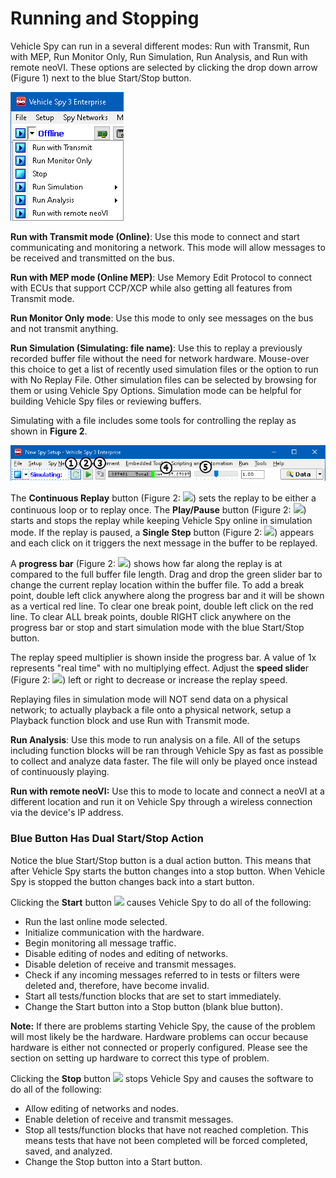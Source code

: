 # Running and Stopping

Vehicle Spy can run in a several different modes: Run with Transmit, Run with MEP, Run Monitor Only, Run Simulation, Run Analysis, and Run with remote neoVI. These options are selected by clicking the drop down arrow (Figure 1) next to the blue Start/Stop button.

![Figure 1: Run and Stop Vehicle Spy by clicking the blue Start/Stop button.](../.gitbook/assets/spyrunningandstopping1.gif)

**Run with Transmit mode (Online)**: Use this mode to connect and start communicating and monitoring a network. This mode will allow messages to be received and transmitted on the bus.

**Run with MEP mode (Online MEP)**: Use Memory Edit Protocol to connect with ECUs that support CCP/XCP while also getting all features from Transmit mode.

**Run Monitor Only mode**: Use this mode to only see messages on the bus and not transmit anything.

**Run Simulation (Simulating: file name)**: Use this to replay a previously recorded buffer file without the need for network hardware. Mouse-over this choice to get a list of recently used simulation files or the option to run with No Replay File. Other simulation files can be selected by browsing for them or using Vehicle Spy Options. Simulation mode can be helpful for building Vehicle Spy files or reviewing buffers.

Simulating with a file includes some tools for controlling the replay as shown in **Figure 2**.

![Figure 2: Run Simulation with a buffer file to see these extra control tools.](../.gitbook/assets/spyrunningandstopping2.gif)



The **Continuous Replay** button (Figure 2: ![](https://cdn.intrepidcs.net/support/VehicleSpy/assets/smOne.gif)) sets the replay to be either a continuous loop or to replay once. The **Play/Pause** button (Figure 2: ![](https://cdn.intrepidcs.net/support/VehicleSpy/assets/smTwo.gif)) starts and stops the replay while keeping Vehicle Spy online in simulation mode. If the replay is paused, a **Single Step** button (Figure 2: ![](https://cdn.intrepidcs.net/support/VehicleSpy/assets/smThree.gif)) appears and each click on it triggers the next message in the buffer to be replayed.

A **progress bar** (Figure 2: ![](https://cdn.intrepidcs.net/support/VehicleSpy/assets/smFour.gif)) shows how far along the replay is at compared to the full buffer file length. Drag and drop the green slider bar to change the current replay location within the buffer file. To add a break point, double left click anywhere along the progress bar and it will be shown as a vertical red line. To clear one break point, double left click on the red line. To clear ALL break points, double RIGHT click anywhere on the progress bar or stop and start simulation mode with the blue Start/Stop button.

The replay speed multiplier is shown inside the progress bar. A value of 1x represents "real time" with no multiplying effect. Adjust the **speed slide**r (Figure 2: ![](https://cdn.intrepidcs.net/support/VehicleSpy/assets/smFive.gif)) left or right to decrease or increase the replay speed.

Replaying files in simulation mode will NOT send data on a physical network; to actually playback a file onto a physical network, setup a Playback function block and use Run with Transmit mode.

**Run Analysis**: Use this mode to run analysis on a file. All of the setups including function blocks will be ran through Vehicle Spy as fast as possible to collect and analyze data faster. The file will only be played once instead of continuously playing.

**Run with remote neoVI:** Use this to mode to locate and connect a neoVI at a different location and run it on Vehicle Spy through a wireless connection via the device's IP address.

### Blue Button Has Dual Start/Stop Action

Notice the blue Start/Stop button is a dual action button. This means that after Vehicle Spy starts the button changes into a stop button. When Vehicle Spy is stopped the button changes back into a start button.

Clicking the **Start** button ![](https://cdn.intrepidcs.net/support/VehicleSpy/assets/play.gif) causes Vehicle Spy to do all of the following:

* Run the last online mode selected.
* Initialize communication with the hardware.
* Begin monitoring all message traffic.
* Disable editing of nodes and editing of networks.
* Disable deletion of receive and transmit messages.
* Check if any incoming messages referred to in tests or filters were deleted and, therefore, have become invalid.
* Start all tests/function blocks that are set to start immediately.
* Change the Start button into a Stop button (blank blue button).

**Note:** If there are problems starting Vehicle Spy, the cause of the problem will most likely be the hardware. Hardware problems can occur because hardware is either not connected or properly configured. Please see the section on setting up hardware to correct this type of problem.

Clicking the **Stop** button ![](https://cdn.intrepidcs.net/support/VehicleSpy/assets/playstop.gif) stops Vehicle Spy and causes the software to do all of the following:

* Allow editing of networks and nodes.
* Enable deletion of receive and transmit messages.
* Stop all tests/function blocks that have not reached completion. This means tests that have not been completed will be forced completed, saved, and analyzed.
* Change the Stop button into a Start button.
